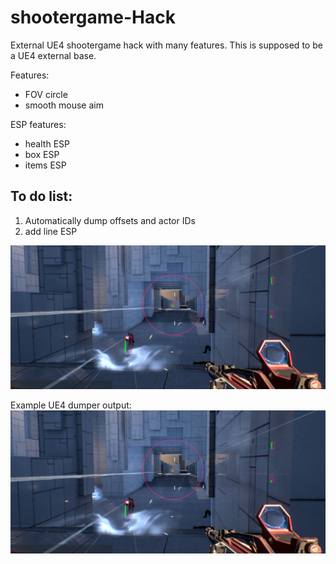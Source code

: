 # shootergame-Hack
External UE4 shootergame hack with many features. This is supposed to be a UE4 external base.

Features:
- FOV circle
- smooth mouse aim

ESP features:
- health ESP
- box ESP
- items ESP

## To do list:
1. Automatically dump offsets and actor IDs
2. add line ESP

![Screenshot](1602616508762.png)


Example UE4 dumper output:
![Screenshot](1602616508762.png)
